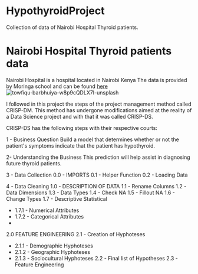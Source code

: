 # HypothyroidProject
Collection of data of Nairobi Hospital Thyroid patients.

# Nairobi Hospital Thyroid patients data

Nairobi Hospital is a hospital located in Nairobi Kenya 
The data is provided by Moringa school and can be found [here](http://bit.ly/hypothyroid_data)
![towfiqu-barbhuiya-w8p9cQDLX7I-unsplash](https://user-images.githubusercontent.com/107542719/173794984-1244aebd-0af5-474a-afe9-13c364849559.jpg)


I followed in this project the steps of the project management method called CRISP-DM. This method has undergone modifications aimed at the reality of a Data Science project and with that it was called CRISP-DS.

CRISP-DS has the following steps with their respective courts:

1 - Business Question
Build a model that determines whether or not the patient's symptoms indicate that the patient has hypothyroid.

2- Understanding the Business
This prediction will help assist in diagnosing future thyroid patients.

3 - Data Collection
0.0 - IMPORTS
0.1 - Helper Function
0.2 - Loading Data

4 - Data Cleaning
1.0 - DESCRIPTION OF DATA
1.1 - Rename Columns
1.2 - Data Dimensions
1.3 - Data Types
1.4 - Check NA
1.5 - Fillout NA
1.6 - Change Types
1.7 - Descriptive Statistical
- 1.7.1 - Numerical Attributes
- 1.7.2 - Categorical Attributes
- 
2.0 FEATURE ENGINEERING
2.1 - Creation of Hyphoteses
- 2.1.1 - Demographic Hyphoteses
- 2.1.2 - Geographic Hyphoteses
- 2.1.3 - Sociocultural Hyphoteses
2.2 - Final list of Hypotheses
2.3 - Feature Engineering

